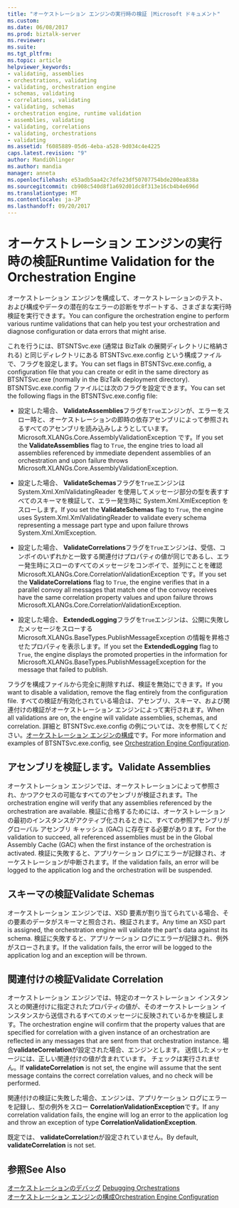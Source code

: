 ```yaml
---
title: "オーケストレーション エンジンの実行時の検証 |Microsoft ドキュメント"
ms.custom: 
ms.date: 06/08/2017
ms.prod: biztalk-server
ms.reviewer: 
ms.suite: 
ms.tgt_pltfrm: 
ms.topic: article
helpviewer_keywords:
- validating, assemblies
- orchestrations, validating
- validating, orchestration engine
- schemas, validating
- correlations, validating
- validating, schemas
- orchestration engine, runtime validation
- assemblies, validating
- validating, correlations
- validating, orchestrations
- validating
ms.assetid: f6085889-05d6-4eba-a528-9d034c4e4225
caps.latest.revision: "9"
author: MandiOhlinger
ms.author: mandia
manager: anneta
ms.openlocfilehash: e53adb5aa42c7dfe23df50707754bde200ea838a
ms.sourcegitcommit: cb908c540d8f1a692d01dc8f313e16cb4b4e696d
ms.translationtype: MT
ms.contentlocale: ja-JP
ms.lasthandoff: 09/20/2017
---
```

# <a name="runtime-validation-for-the-orchestration-engine"></a><span data-ttu-id="8ccc5-102">オーケストレーション エンジンの実行時の検証</span><span class="sxs-lookup"><span data-stu-id="8ccc5-102">Runtime Validation for the Orchestration Engine</span></span>
<span data-ttu-id="8ccc5-103">オーケストレーション エンジンを構成して、オーケストレーションのテスト、および構成やデータの潜在的なエラーの診断をサポートする、さまざまな実行時検証を実行できます。</span><span class="sxs-lookup"><span data-stu-id="8ccc5-103">You can configure the orchestration engine to perform various runtime validations that can help you test your orchestration and diagnose configuration or data errors that might arise.</span></span>  
  
 <span data-ttu-id="8ccc5-104">これを行うには、BTSNTSvc.exe (通常は BizTalk の展開ディレクトリに格納される) と同じディレクトリにある BTSNTSvc.exe.config という構成ファイルで、フラグを設定します。</span><span class="sxs-lookup"><span data-stu-id="8ccc5-104">You can set flags in BTSNTSvc.exe.config, a configuration file that you can create or edit in the same directory as BTSNTSvc.exe (normally in the BizTalk deployment directory).</span></span> <span data-ttu-id="8ccc5-105">BTSNTSvc.exe.config ファイルには次のフラグを設定できます。</span><span class="sxs-lookup"><span data-stu-id="8ccc5-105">You can set the following flags in the BTSNTSvc.exe.config file:</span></span>  
  
-   <span data-ttu-id="8ccc5-106">設定した場合、 **ValidateAssemblies**フラグを`True`エンジンが、エラーをスロー時と、オーケストレーションの即時の依存アセンブリによって参照されるすべてのアセンブリを読み込みしようとしています。Microsoft.XLANGs.Core.AssemblyValidationException です。</span><span class="sxs-lookup"><span data-stu-id="8ccc5-106">If you set the **ValidateAssemblies** flag to `True`, the engine tries to load all assemblies referenced by immediate dependent assemblies of an orchestration and upon failure throws Microsoft.XLANGs.Core.AssemblyValidationException.</span></span>  
  
-   <span data-ttu-id="8ccc5-107">設定した場合、 **ValidateSchemas**フラグを`True`エンジンは System.Xml.XmlValidatingReader を使用してメッセージ部分の型を表すすべてのスキーマを検証して、エラー発生時に System.Xml.XmlException をスローします。</span><span class="sxs-lookup"><span data-stu-id="8ccc5-107">If you set the **ValidateSchemas** flag to `True`, the engine uses System.Xml.XmlValidatingReader to validate every schema representing a message part type and upon failure throws System.Xml.XmlException.</span></span>  
  
-   <span data-ttu-id="8ccc5-108">設定した場合、 **ValidateCorrelations**フラグを`True`エンジンは、受信、コンボイのいずれかと一致する関連付けプロパティの値が同じであるし、エラー発生時にスローのすべてのメッセージをコンボイで、並列にことを確認Microsoft.XLANGs.Core.CorrelationValidationException です。</span><span class="sxs-lookup"><span data-stu-id="8ccc5-108">If you set the **ValidateCorrelations** flag to `True`, the engine verifies that in a parallel convoy all messages that match one of the convoy receives have the same correlation property values and upon failure throws Microsoft.XLANGs.Core.CorrelationValidationException.</span></span>  
  
-   <span data-ttu-id="8ccc5-109">設定した場合、 **ExtendedLogging**フラグを`True`エンジンは、公開に失敗したメッセージをスローする Microsoft.XLANGs.BaseTypes.PublishMessageException の情報を昇格させたプロパティを表示します。</span><span class="sxs-lookup"><span data-stu-id="8ccc5-109">If you set the **ExtendedLogging** flag to `True`, the engine displays the promoted properties in the information for Microsoft.XLANGs.BaseTypes.PublishMessageException for the message that failed to publish.</span></span>  
  
 <span data-ttu-id="8ccc5-110">フラグを構成ファイルから完全に削除すれば、検証を無効にできます。</span><span class="sxs-lookup"><span data-stu-id="8ccc5-110">If you want to disable a validation, remove the flag entirely from the configuration file.</span></span> <span data-ttu-id="8ccc5-111">すべての検証が有効化されている場合は、アセンブリ、スキーマ、および関連付けの検証がオーケストレーション エンジンによって実行されます。</span><span class="sxs-lookup"><span data-stu-id="8ccc5-111">When all validations are on, the engine will validate assemblies, schemas, and correlation.</span></span> <span data-ttu-id="8ccc5-112">詳細と BTSNTSvc.exe.config の例については、次を参照してください。[オーケストレーション エンジンの構成](../core/orchestration-engine-configuration.md)です。</span><span class="sxs-lookup"><span data-stu-id="8ccc5-112">For more information and examples of BTSNTSvc.exe.config, see [Orchestration Engine Configuration](../core/orchestration-engine-configuration.md).</span></span>  
  
## <a name="validate-assemblies"></a><span data-ttu-id="8ccc5-113">アセンブリを検証します。</span><span class="sxs-lookup"><span data-stu-id="8ccc5-113">Validate Assemblies</span></span>  
 <span data-ttu-id="8ccc5-114">オーケストレーション エンジンでは、オーケストレーションによって参照され、かつアクセスの可能なすべてのアセンブリが検証されます。</span><span class="sxs-lookup"><span data-stu-id="8ccc5-114">The orchestration engine will verify that any assemblies referenced by the orchestration are available.</span></span> <span data-ttu-id="8ccc5-115">検証に合格するためには、オーケストレーションの最初のインスタンスがアクティブ化されるときに、すべての参照アセンブリがグローバル アセンブリ キャッシュ (GAC) に存在する必要があります。</span><span class="sxs-lookup"><span data-stu-id="8ccc5-115">For the validation to succeed, all referenced assemblies must be in the Global Assembly Cache (GAC) when the first instance of the orchestration is activated.</span></span> <span data-ttu-id="8ccc5-116">検証に失敗すると、アプリケーション ログにエラーが記録され、オーケストレーションが中断されます。</span><span class="sxs-lookup"><span data-stu-id="8ccc5-116">If the validation fails, an error will be logged to the application log and the orchestration will be suspended.</span></span>  
  
## <a name="validate-schemas"></a><span data-ttu-id="8ccc5-117">スキーマの検証</span><span class="sxs-lookup"><span data-stu-id="8ccc5-117">Validate Schemas</span></span>  
 <span data-ttu-id="8ccc5-118">オーケストレーション エンジンでは、XSD 要素が割り当てられている場合、その要素のデータがスキーマと照合され、検証されます。</span><span class="sxs-lookup"><span data-stu-id="8ccc5-118">Any time an XSD part is assigned, the orchestration engine will validate the part's data against its schema.</span></span> <span data-ttu-id="8ccc5-119">検証に失敗すると、アプリケーション ログにエラーが記録され、例外がスローされます。</span><span class="sxs-lookup"><span data-stu-id="8ccc5-119">If the validation fails, the error will be logged to the application log and an exception will be thrown.</span></span>  
  
## <a name="validate-correlation"></a><span data-ttu-id="8ccc5-120">関連付けの検証</span><span class="sxs-lookup"><span data-stu-id="8ccc5-120">Validate Correlation</span></span>  
 <span data-ttu-id="8ccc5-121">オーケストレーション エンジンでは、特定のオーケストレーション インスタンスとの関連付けに指定されたプロパティの値が、そのオーケストレーション インスタンスから送信されるすべてのメッセージに反映されているかを検証します。</span><span class="sxs-lookup"><span data-stu-id="8ccc5-121">The orchestration engine will confirm that the property values that are specified for correlation with a given instance of an orchestration are reflected in any messages that are sent from that orchestration instance.</span></span> <span data-ttu-id="8ccc5-122">場合**validateCorrelation**が設定された場合、エンジンとします。 送信したメッセージには、正しい関連付けの値が含まれています。 チェックは実行されません。</span><span class="sxs-lookup"><span data-stu-id="8ccc5-122">If **validateCorrelation** is not set, the engine will assume that the sent message contains the correct correlation values, and no check will be performed.</span></span>  
  
 <span data-ttu-id="8ccc5-123">関連付けの検証に失敗した場合、エンジンは、アプリケーション ログにエラーを記録し、型の例外をスロー **CorrelationValidationException**です。</span><span class="sxs-lookup"><span data-stu-id="8ccc5-123">If any correlation validation fails, the engine will log an error to the application log and throw an exception of type **CorrelationValidationException**.</span></span>  
  
 <span data-ttu-id="8ccc5-124">既定では、 **validateCorrelation**が設定されていません。</span><span class="sxs-lookup"><span data-stu-id="8ccc5-124">By default, **validateCorrelation** is not set.</span></span>  
  
## <a name="see-also"></a><span data-ttu-id="8ccc5-125">参照</span><span class="sxs-lookup"><span data-stu-id="8ccc5-125">See Also</span></span>  
 <span data-ttu-id="8ccc5-126">[オーケストレーションのデバッグ](../core/debugging-orchestrations.md) </span><span class="sxs-lookup"><span data-stu-id="8ccc5-126">[Debugging Orchestrations](../core/debugging-orchestrations.md) </span></span>  
 [<span data-ttu-id="8ccc5-127">オーケストレーション エンジンの構成</span><span class="sxs-lookup"><span data-stu-id="8ccc5-127">Orchestration Engine Configuration</span></span>](../core/orchestration-engine-configuration.md)
